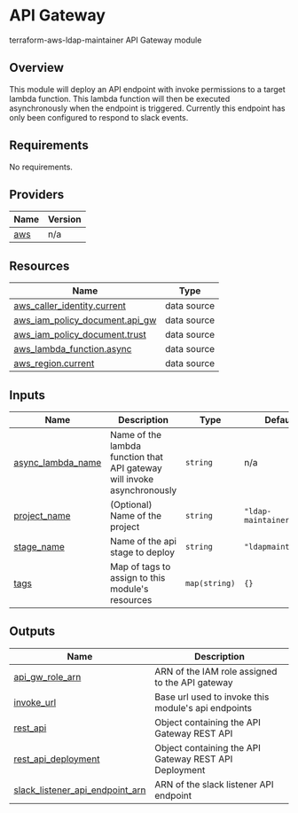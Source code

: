 # API Gateway

terraform-aws-ldap-maintainer API Gateway module

## Overview

This module will deploy an API endpoint with invoke permissions to a target lambda function. This lambda function will then be executed asynchronously when the endpoint is triggered. Currently this endpoint has only been configured to respond to slack events.

<!-- BEGIN TFDOCS -->
## Requirements

No requirements.

## Providers

| Name | Version |
|------|---------|
| <a name="provider_aws"></a> [aws](#provider\_aws) | n/a |

## Resources

| Name | Type |
|------|------|
| [aws_caller_identity.current](https://registry.terraform.io/providers/hashicorp/aws/latest/docs/data-sources/caller_identity) | data source |
| [aws_iam_policy_document.api_gw](https://registry.terraform.io/providers/hashicorp/aws/latest/docs/data-sources/iam_policy_document) | data source |
| [aws_iam_policy_document.trust](https://registry.terraform.io/providers/hashicorp/aws/latest/docs/data-sources/iam_policy_document) | data source |
| [aws_lambda_function.async](https://registry.terraform.io/providers/hashicorp/aws/latest/docs/data-sources/lambda_function) | data source |
| [aws_region.current](https://registry.terraform.io/providers/hashicorp/aws/latest/docs/data-sources/region) | data source |

## Inputs

| Name | Description | Type | Default | Required |
|------|-------------|------|---------|:--------:|
| <a name="input_async_lambda_name"></a> [async\_lambda\_name](#input\_async\_lambda\_name) | Name of the lambda function that API gateway will invoke asynchronously | `string` | n/a | yes |
| <a name="input_project_name"></a> [project\_name](#input\_project\_name) | (Optional) Name of the project | `string` | `"ldap-maintainer"` | no |
| <a name="input_stage_name"></a> [stage\_name](#input\_stage\_name) | Name of the api stage to deploy | `string` | `"ldapmaintainer"` | no |
| <a name="input_tags"></a> [tags](#input\_tags) | Map of tags to assign to this module's resources | `map(string)` | `{}` | no |

## Outputs

| Name | Description |
|------|-------------|
| <a name="output_api_gw_role_arn"></a> [api\_gw\_role\_arn](#output\_api\_gw\_role\_arn) | ARN of the IAM role assigned to the API gateway |
| <a name="output_invoke_url"></a> [invoke\_url](#output\_invoke\_url) | Base url used to invoke this module's api endpoints |
| <a name="output_rest_api"></a> [rest\_api](#output\_rest\_api) | Object containing the API Gateway REST API |
| <a name="output_rest_api_deployment"></a> [rest\_api\_deployment](#output\_rest\_api\_deployment) | Object containing the API Gateway REST API Deployment |
| <a name="output_slack_listener_api_endpoint_arn"></a> [slack\_listener\_api\_endpoint\_arn](#output\_slack\_listener\_api\_endpoint\_arn) | ARN of the slack listener API endpoint |

<!-- END TFDOCS -->
